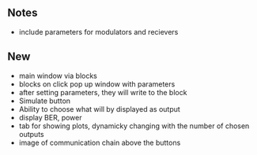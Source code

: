 ## Notes
- include parameters for modulators and recievers
## New
- main window via blocks
- blocks on click pop up window with parameters
- after setting parameters, they will write to the block
- Simulate button
- Ability to choose what will by displayed as output
- display BER, power
- tab for showing plots, dynamicky changing with the number of chosen outputs
- image of communication chain above the buttons